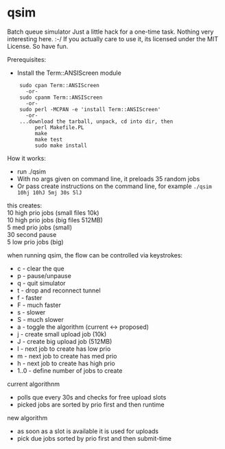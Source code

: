 # qsim
Batch queue simulator
Just a little hack for a one-time task.  Nothing very interesting here.  :-/
If you actually care to use it, its licensed under the MIT License.  So have fun.

Prerequisites:
- Install the Term::ANSIScreen module
```
    sudo cpan Term::ANSIScreen
      -or-
    sudo cpanm Term::ANSIScreen
      -or-
    sudo perl -MCPAN -e 'install Term::ANSIScreen'
      -or-
    ...download the tarball, unpack, cd into dir, then
         perl Makefile.PL
         make
         make test
         sudo make install
```
How it works:
- run ./qsim
- With no args given on command line, it preloads 35 random jobs
- Or pass create instructions on the command line, for example  `./qsim 10hj 10hJ 5mj 30s 5lJ`

this creates:<br>
   10 high prio jobs (small files 10k)<br>
   10 high prio jobs (big files 512MB)<br>
   5  med  prio jobs (small)<br>
   30 second pause<br>
   5  low  prio jobs (big)<br>

when running qsim, the flow can be controlled via keystrokes:
* c - clear the que
* p - pause/unpause
* q - quit simulator
* t - drop and reconnect tunnel
* f - faster
* F - much faster
* s - slower
* S - much slower
* a - toggle the algorithm (current <-> proposed)
* j - create small upload job (10k)
* J - create big upload job (512MB)
* l - next job to create has low prio
* m - next job to create has med prio
* h - next job to create has high prio
* 1..0 - define number of jobs to create

current algorithnm
  * polls que every 30s and checks for free upload slots
  * picked jobs are sorted by prio first and then runtime

new algorithm
  * as soon as a slot is available it is used for uploads
  * pick due jobs sorted by prio first and then submit-time

